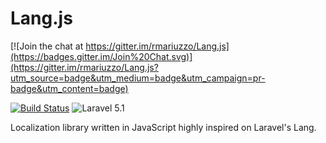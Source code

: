 # Lang.js

[![Join the chat at https://gitter.im/rmariuzzo/Lang.js](https://badges.gitter.im/Join%20Chat.svg)](https://gitter.im/rmariuzzo/Lang.js?utm_source=badge&utm_medium=badge&utm_campaign=pr-badge&utm_content=badge)

[![Build Status](https://travis-ci.org/rmariuzzo/Lang.js.svg)](https://travis-ci.org/rmariuzzo/Lang.js)
![Laravel 5.1](https://img.shields.io/badge/Laravel-5.1-f4645f.svg)

Localization library written in JavaScript highly inspired on Laravel's Lang.
